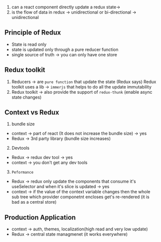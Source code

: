 1. can a react component directly update a redux state-> 
2.  is the flow of data in redux -> unidirectional or bi-directional -> unidirectional


## Principle of Redux
* State is read only
* state is updated only through a pure reducer function 
* single source of truth  -> you can only have one store


## Redux toolkit 
1. Reducers -> are `pure function` that update the state (Redux says)
    Redux toolkit uses a lib -> `immerjs` that helps to do all the update immutability
2. Redux toolkit -> also provide the support of `redux-thunk` (enable async state changes)
 
 ## Context vs Redux
 1. bundle size 
 * context -> part of react (It does not increase the bundle size) -> yes
 * Redux -> 3rd party library (bundle size increases)

2. Devtools
* Redux -> redux dev tool  -> yes
* context -> you don't get any dev tools  

3. `Peformance`
* Redux -> redux only update the components that consume it's useSelector and when it's slice is updated  -> yes 
* context ->  if the value of the context variable changes then the whole sub tree which provider componetnt encloses get's re-rendered (it is bad as a central store)

## Production Application
* context -> auth, themes, localization(high read and very low update)
* Redux -> central state managmenet (it works everywhere)


